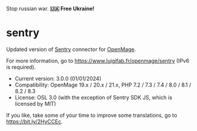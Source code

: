 Stop russian war. **🇺🇦 Free Ukraine!**

# sentry

Updated version of [Sentry](https://github.com/getsentry/sentry) connector for [OpenMage](https://github.com/OpenMage/magento-lts).

For more information, go to https://www.luigifab.fr/openmage/sentry (IPv6 is required).

- Current version: 3.0.0 (01/01/2024)
- Compatibility: OpenMage 19.x / 20.x / 21.x, PHP 7.2 / 7.3 / 7.4 / 8.0 / 8.1 / 8.2 / 8.3
- License: OSL 3.0 (with the exception of Sentry SDK JS, which is licensed by MIT)

If you like, take some of your time to improve some translations, go to https://bit.ly/2HyCCEc.
